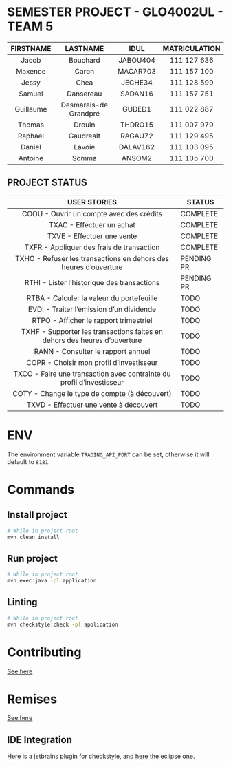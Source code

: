 # SEMESTER PROJECT - GLO4002UL - TEAM 5
|   FIRSTNAME  |    LASTNAME    |   IDUL   |  MATRICULATION  |
|:---------:|:---------:|:--------:|:-----------:|
|   Jacob   |  Bouchard | JABOU404 | 111 127 636 |
|  Maxence  |   Caron   | MACAR703 | 111 157 100 |
|   Jessy   |    Chea   |  JECHE34 | 111 128 599 |
|   Samuel  | Dansereau |  SADAN16 | 111 157 751 |
| Guillaume | Desmarais-de Grandpré |  GUDED1  | 111 022 887 |
|   Thomas  |   Drouin  |  THDRO15 | 111 007 979 |
|  Raphael  | Gaudrealt |  RAGAU72 | 111 129 495 |
|   Daniel  |   Lavoie  | DALAV162 | 111 103 095 |
|  Antoine  |   Somma   |  ANSOM2  | 111 105 700 |

## PROJECT STATUS
|                                USER STORIES                               | STATUS   |
|:-------------------------------------------------------------------------:|----------|
| COOU - Ouvrir un compte avec des crédits                                  | COMPLETE |
| TXAC - Effectuer un achat                                                 | COMPLETE |
| TXVE - Effectuer une vente                                                | COMPLETE |
| TXFR - Appliquer des frais de transaction                                 | COMPLETE |
| TXHO - Refuser les transactions en dehors des heures d’ouverture          | PENDING PR |
| RTHI - Lister l’historique des transactions                               | PENDING PR |
| RTBA - Calculer la valeur du portefeuille                                 | TODO     |
| EVDI - Traiter l’émission d’un dividende                                  | TODO     |
| RTPO - Afficher le rapport trimestriel                                    | TODO     |
| TXHF - Supporter les transactions faites en dehors des heures d’ouverture | TODO     |
| RANN - Consulter le rapport annuel                                        | TODO     |
| COPR - Choisir mon profil d’investisseur                                  | TODO     |
| TXCO - Faire une transaction avec contrainte du profil d’investisseur     | TODO     |
| COTY - Change le type de compte (à découvert)                             | TODO     |
| TXVD - Effectuer une vente à découvert                                    | TODO     |

# ENV
The environment variable `TRADING_API_PORT` can be set, otherwise it
will default to `8181`.

# Commands

## Install project
```bash
# While in project root
mvn clean install
```

## Run project
```bash
# While in project root
mvn exec:java -pl application
```

## Linting
```bash
# While in project root
mvn checkstyle:check -pl application
```

# Contributing

[See here](CONTRIBUTING.md)

# Remises

[See here](http://projet2018.qualitelogicielle.ca/)

## IDE Integration
[Here](https://plugins.jetbrains.com/plugin/1065-checkstyle-idea)
is a jetbrains plugin for checkstyle, and
[here](https://checkstyle.org/eclipse-cs/#!/)
the eclipse one.
